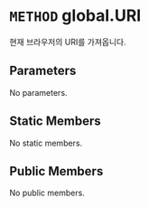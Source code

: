 # `METHOD` global.URI
현재 브라우저의 URI를 가져옵니다.

## Parameters
No parameters.

## Static Members
No static members.

## Public Members
No public members.
